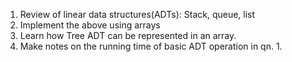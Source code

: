 1. Review of linear data structures(ADTs):
Stack, queue, list
2. Implement the above using arrays
3. Learn how Tree ADT can be represented in an array.
4. Make notes on the running time of basic
ADT operation in qn. 1.